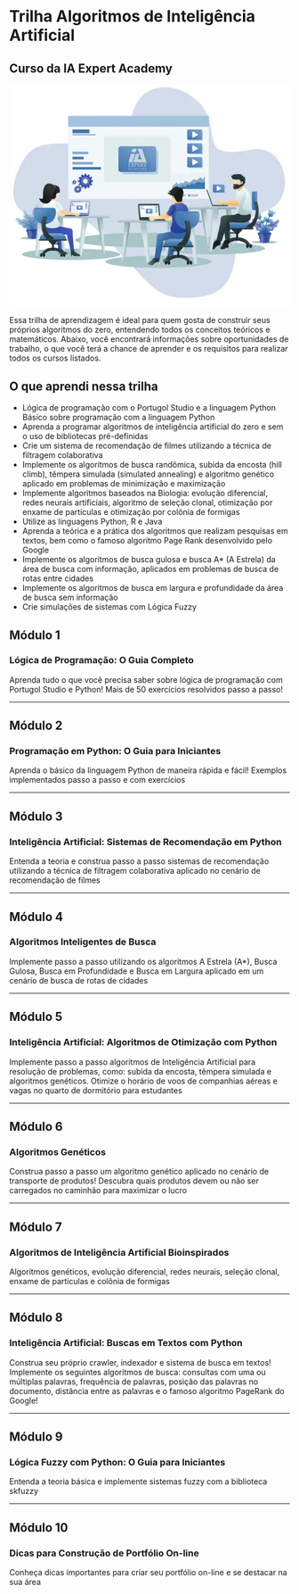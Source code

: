 # Trilha Algoritmos de Inteligência Artificial
## Curso da IA Expert Academy

<div align="center">
<img src="https://github.com/ItamarGouveia/recomenda-filmes-python/blob/main/Mod3/img1.png"/>
</div>

Essa trilha de aprendizagem é ideal para quem gosta de construir seus próprios algoritmos do zero, entendendo todos os conceitos teóricos e matemáticos. Abaixo, você encontrará informações sobre oportunidades de trabalho, o que você terá a chance de aprender e os requisitos para realizar todos os cursos listados.

## O que aprendi nessa trilha

- Lógica de programação com o Portugol Studio e a linguagem Python
Básico sobre programação com a linguagem Python
- Aprenda a programar algoritmos de inteligência artificial do zero e sem o uso de bibliotecas pré-definidas
- Crie um sistema de recomendação de filmes utilizando a técnica de filtragem colaborativa
- Implemente os algoritmos de busca randômica, subida da encosta (hill climb), têmpera simulada (simulated annealing) e algoritmo genético aplicado em problemas de minimização e maximização
- Implemente algoritmos baseados na Biologia: evolução diferencial, redes neurais artificiais, algoritmo de seleção clonal, otimização por enxame de partículas e otimização por colônia de formigas
- Utilize as linguagens Python, R e Java
- Aprenda a teórica e a prática dos algoritmos que realizam pesquisas em textos, bem como o famoso algoritmo Page Rank desenvolvido pelo Google
- Implemente os algoritmos de busca gulosa e busca A* (A Estrela) da área de busca com informação, aplicados em problemas de busca de rotas entre cidades
- Implemente os algoritmos de busca em largura e profundidade da área de busca sem informação
- Crie simulações de sistemas com Lógica Fuzzy

## Módulo 1
### Lógica de Programação: O Guia Completo
Aprenda tudo o que você precisa saber sobre lógica de programação com Portugol Studio e Python! Mais de 50 exercícios resolvidos passo a passo!
***
## Módulo 2
### Programação em Python: O Guia para Iniciantes
Aprenda o básico da linguagem Python de maneira rápida e fácil! Exemplos implementados passo a passo e com exercícios
***
## Módulo 3
### Inteligência Artificial: Sistemas de Recomendação em Python
Entenda a teoria e construa passo a passo sistemas de recomendação utilizando a técnica de filtragem colaborativa aplicado no cenário de recomendação de filmes
***
## Módulo 4
### Algoritmos Inteligentes de Busca
Implemente passo a passo utilizando os algoritmos A Estrela (A*), Busca Gulosa, Busca em Profundidade e Busca em Largura aplicado em um cenário de busca de rotas de cidades
***
## Módulo 5
### Inteligência Artificial: Algoritmos de Otimização com Python
Implemente passo a passo algoritmos de Inteligência Artificial para resolução de problemas, como: subida da encosta, têmpera simulada e algoritmos genéticos. Otimize o horário de voos de companhias aéreas e vagas no quarto de dormitório para estudantes
***
## Módulo 6
### Algoritmos Genéticos
Construa passo a passo um algoritmo genético aplicado no cenário de transporte de produtos! Descubra quais produtos devem ou não ser carregados no caminhão para maximizar o lucro
***
## Módulo 7
### Algoritmos de Inteligência Artificial Bioinspirados
Algoritmos genéticos, evolução diferencial, redes neurais, seleção clonal, enxame de partículas e colônia de formigas 
***
## Módulo 8
### Inteligência Artificial: Buscas em Textos com Python
Construa seu próprio crawler, indexador e sistema de busca em textos! Implemente os seguintes algoritmos de busca: consultas com uma ou múltiplas palavras, frequência de palavras, posição das palavras no documento, distância entre as palavras e o famoso algoritmo PageRank do Google!
***
## Módulo 9
### Lógica Fuzzy com Python: O Guia para Iniciantes
Entenda a teoria básica e implemente sistemas fuzzy com a biblioteca skfuzzy
***
## Módulo 10
### Dicas para Construção de Portfólio On-line
Conheça dicas importantes para criar seu portfólio on-line e se destacar na sua área 